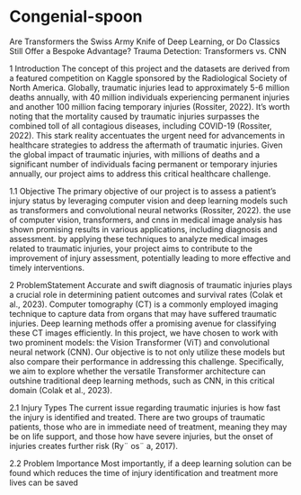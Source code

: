 # Congenial-spoon
 Are Transformers the Swiss Army Knife of  Deep Learning, or Do Classics Still Offer a Bespoke Advantage? Trauma Detection:  Transformers vs. CNN

1 Introduction
 The concept of this project and the datasets are derived from a featured competition on Kaggle
 sponsored by the Radiological Society of North America. Globally, traumatic injuries lead to
 approximately 5-6 million deaths annually, with 40 million individuals experiencing permanent
 injuries and another 100 million facing temporary injuries (Rossiter, 2022). It’s worth noting that
 the mortality caused by traumatic injuries surpasses the combined toll of all contagious diseases,
 including COVID-19 (Rossiter, 2022). This stark reality accentuates the urgent need for
 advancements in healthcare strategies to address the aftermath of traumatic injuries. Given the
 global impact of traumatic injuries, with millions of deaths and a significant number of
 individuals facing permanent or temporary injuries annually, our project aims to address this
 critical healthcare challenge.
 
 1.1 Objective
 The primary objective of our project is to assess a patient’s injury status by leveraging computer
 vision and deep learning models such as transformers and convolutional neural networks
 (Rossiter, 2022). the use of computer vision, transformers, and cnns in medical image analysis
 has shown promising results in various applications, including diagnosis and assessment. by
 applying these techniques to analyze medical images related to traumatic injuries, your project
 aims to contribute to the improvement of injury assessment, potentially leading to more effective
 and timely interventions.
 
 2 ProblemStatement
 Accurate and swift diagnosis of traumatic injuries plays a crucial role in determining patient
 outcomes and survival rates (Colak et al., 2023). Computer tomography (CT) is a commonly
 employed imaging technique to capture data from organs that may have suffered traumatic
 injuries. Deep learning methods offer a promising avenue for classifying these CT images
 efficiently. In this project, we have chosen to work with two prominent models: the Vision
 Transformer (ViT) and convolutional neural network (CNN). Our objective is to not only utilize
 these models but also compare their performance in addressing this challenge. Specifically, we
 aim to explore whether the versatile Transformer architecture can outshine traditional deep
 learning methods, such as CNN, in this critical domain (Colak et al., 2023).
 
 2.1 Injury Types
 The current issue regarding traumatic injuries is how fast the injury is identified and treated.
 There are two groups of traumatic patients, those who are in immediate need of treatment,
 meaning they may be on life support, and those how have severe injuries, but the onset of injuries
 creates further risk (Ry¨ os¨ a, 2017).
 
2.2 Problem Importance
 Most importantly, if a deep learning solution can be found which reduces the time of injury
 identification and treatment more lives can be saved

